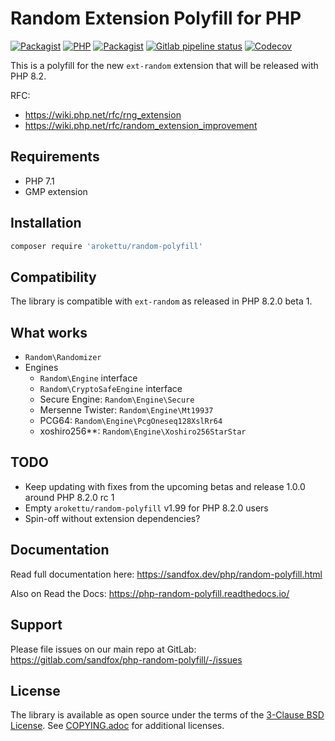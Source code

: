 # Random Extension Polyfill for PHP

[![Packagist](https://img.shields.io/packagist/v/arokettu/random-polyfill.svg?style=flat-square)](https://packagist.org/packages/arokettu/random-polyfill)
[![PHP](https://img.shields.io/packagist/php-v/arokettu/random-polyfill.svg?style=flat-square)](https://packagist.org/packages/arokettu/random-polyfill)
[![Packagist](https://img.shields.io/packagist/l/arokettu/random-polyfill.svg?style=flat-square)](https://opensource.org/licenses/BSD-3-Clause)
[![Gitlab pipeline status](https://img.shields.io/gitlab/pipeline/sandfox/php-random-polyfill/master.svg?style=flat-square)](https://gitlab.com/sandfox/php-random-polyfill/-/pipelines)
[![Codecov](https://img.shields.io/codecov/c/gl/sandfox/php-random-polyfill?style=flat-square)](https://codecov.io/gl/sandfox/php-random-polyfill/)

This is a polyfill for the new `ext-random` extension that will be released with PHP 8.2.

RFC:

* https://wiki.php.net/rfc/rng_extension
* https://wiki.php.net/rfc/random_extension_improvement

## Requirements

* PHP 7.1
* GMP extension

## Installation

```bash
composer require 'arokettu/random-polyfill'
```

## Compatibility

The library is compatible with `ext-random` as released in PHP 8.2.0 beta 1.

## What works

* `Random\Randomizer`
* Engines
  * `Random\Engine` interface
  * `Random\CryptoSafeEngine` interface
  * Secure Engine: `Random\Engine\Secure`
  * Mersenne Twister: `Random\Engine\Mt19937`
  * PCG64: `Random\Engine\PcgOneseq128XslRr64`
  * xoshiro256**: `Random\Engine\Xoshiro256StarStar`

## TODO

* Keep updating with fixes from the upcoming betas and release 1.0.0 around PHP 8.2.0 rc 1
* Empty `arokettu/random-polyfill` v1.99 for PHP 8.2.0 users
* Spin-off without extension dependencies?

## Documentation

Read full documentation here: <https://sandfox.dev/php/random-polyfill.html>

Also on Read the Docs: <https://php-random-polyfill.readthedocs.io/>

## Support

Please file issues on our main repo at GitLab: <https://gitlab.com/sandfox/php-random-polyfill/-/issues>

## License

The library is available as open source under the terms of the [3-Clause BSD License].
See [COPYING.adoc][COPYING] for additional licenses.

[3-Clause BSD License]: https://opensource.org/licenses/BSD-3-Clause
[COPYING]: COPYING.adoc
